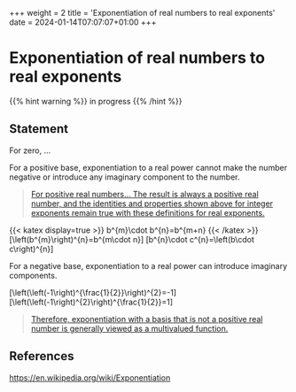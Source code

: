 +++
weight = 2
title = 'Exponentiation of real numbers to real exponents'
date = 2024-01-14T07:07:07+01:00
+++

# Exponentiation of real numbers to real exponents

{{% hint warning %}}
in progress
{{% /hint %}}

## Statement

For zero, ...

For a positive base, exponentiation to a real power cannot make the number negative or introduce any imaginary component to the number.

> [For positive real numbers... The result is always a positive real number, and the identities and properties shown above for integer exponents remain true with these definitions for real exponents.](https://en.wikipedia.org/wiki/Exponentiation)

{{< katex display=true >}}
b^{m}\cdot b^{n}=b^{m+n}
{{< /katex >}}
\[\left(b^{m}\right)^{n}=b^{m\cdot n}\]
\[b^{n}\cdot c^{n}=\left(b\cdot c\right)^{n}\]

For a negative base, exponentiation to a real power can introduce imaginary components.

\[\left(\left(-1\right)^{\frac{1}{2}}\right)^{2}=-1\]
\[\left(\left(-1\right)^{2}\right)^{\frac{1}{2}}=1\]

> [Therefore, exponentiation with a basis that is not a positive real number is generally viewed as a multivalued function.](https://en.wikipedia.org/wiki/Exponentiation)

## References

https://en.wikipedia.org/wiki/Exponentiation
